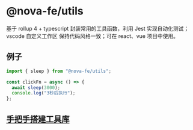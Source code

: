 # @nova-fe/utils

基于 rollup 4 + typescript 封装常用的工具函数，利用 Jest 实现自动化测试；vscode 自定义工作区 保持代码风格一致；可在 react、vue 项目中使用。

## 例子

```ts
import { sleep } from "@nova-fe/utils";

const clickFn = async () => {
  await sleep(3000);
  console.log("3秒后执行");
};
```

## [手把手搭建工具库](https://yuanyi.love/docs/lab/library)
